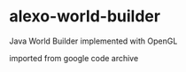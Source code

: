 # alexo-world-builder
Java World Builder implemented with OpenGL

imported from google code archive

